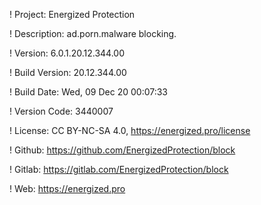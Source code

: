 ! Project: Energized Protection

! Description: ad.porn.malware blocking.

! Version: 6.0.1.20.12.344.00

! Build Version: 20.12.344.00

! Build Date: Wed, 09 Dec 20 00:07:33

! Version Code: 3440007

! License: CC BY-NC-SA 4.0, https://energized.pro/license

! Github: https://github.com/EnergizedProtection/block

! Gitlab: https://gitlab.com/EnergizedProtection/block


! Web: https://energized.pro

